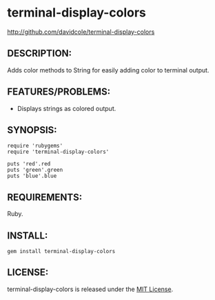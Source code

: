 # terminal-display-colors

http://github.com/davidcole/terminal-display-colors

## DESCRIPTION:

Adds color methods to String for easily adding color to terminal output.

## FEATURES/PROBLEMS:

* Displays strings as colored output.

## SYNOPSIS:

	require 'rubygems'
	require 'terminal-display-colors'

	puts 'red'.red
	puts 'green'.green
	puts 'blue'.blue
  
## REQUIREMENTS:

Ruby.

## INSTALL:

	gem install terminal-display-colors

## LICENSE:

terminal-display-colors is released under the [MIT License](http://www.opensource.org/licenses/MIT).